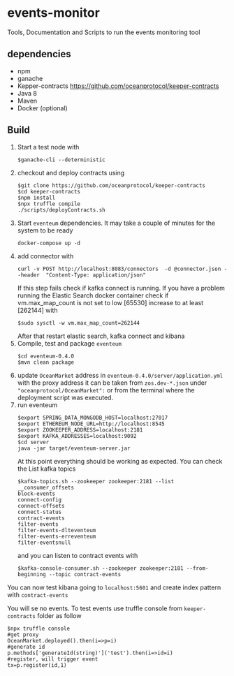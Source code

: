 # events-monitor

Tools, Documentation and Scripts to run the events monitoring tool

## dependencies

* npm
* ganache
* Kepper-contracts https://github.com/oceanprotocol/keeper-contracts
* Java 8
* Maven
* Docker (optional)

## Build

1. Start a test node with
    ```terminal
    $ganache-cli --deterministic
    ```
2. checkout and deploy contracts using
    ```terminal
    $git clone https://github.com/oceanprotocol/keeper-contracts
    $cd keeper-contracts
    $npm install
    $npx truffle compile
    ./scripts/deployContracts.sh
    ```
3. Start `eventeum` dependencies. It may take a couple of minutes for the system to be ready
    ```terminal
    docker-compose up -d
    ```
4. add connector with
    ```terminal
    curl -v POST http://localhost:8083/connectors  -d @connector.json --header  "Content-Type: application/json"
    ```
    If this step fails check if kafka connect is running. If you have a problem running the Elastic Search docker container check if vm.max_map_count is not set to low [65530] increase to at least [262144] with
    ```terminal
    $sudo sysctl -w vm.max_map_count=262144
    ```
    After that restart elastic search, kafka connect and kibana
5. Compile, test and package `eventeum`
    ```terminal
    $cd eventeum-0.4.0
    $mvn clean package
    ```
6. update `OceanMarket` address in `eventeum-0.4.0/server/application.yml` with the proxy address it can be taken from `zos.dev-*.json` under `"oceanprotocol/OceanMarket":` or from the terminal where the deployment script was executed.
7. run eventeum
    ```terminal
    $export SPRING_DATA_MONGODB_HOST=localhost:27017
    $export ETHEREUM_NODE_URL=http://localhost:8545
    $export ZOOKEEPER_ADDRESS=localhost:2181
    $export KAFKA_ADDRESSES=localhost:9092
    $cd server
    java -jar target/eventeum-server.jar
    ```
    At this point everything should be working as expected. You can check  the List kafka topics
    ```terminal
    $kafka-topics.sh --zookeeper zookeeper:2181 --list
    __consumer_offsets
    block-events
    connect-config
    connect-offsets
    connect-status
    contract-events
    filter-events
    filter-events-dlteventeum
    filter-events-erreventeum
    filter-eventsnull
    ```
    and you can listen to contract events with
    ```terminal
    $kafka-console-consumer.sh --zookeeper zookeeper:2181 --from-beginning --topic contract-events
    ```
You can now test kibana going to `localhost:5601` and create index pattern with
`contract-events`

You will se no events. To test events use truffle console from `keeper-contracts` folder as follow

```terminal
$npx truffle console
#get proxy
OceanMarket.deployed().then(i=>p=i)
#generate id
p.methods['generateId(string)']('test').then(i=>id=i)
#register, will trigger event
tx=p.register(id,1)
```
